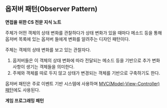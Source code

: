 ## 옵저버 패턴(Observer Pattern)
**면접을 위한 CS 전문 지식 노트**

주체가 어떤 객체의 상태 변화를 관찰하다가 상태 변화가 있을 때마다 메소드 등을 통해 옵저버 목록에 있는 옵저버 들에게 변화를 알려주는 디자인 패턴이다.

주체는 객체의 상태 변화를 보고 있는 관찰자다. 

1. 옵저버들은 이 객체의 상태 변화에 따라 전달되는 메소드 등을 기반으로 추가 변화 사항이 생기는 객체들을 의미한다.
2. 주체와 객체를 따로 두지 않고 상태가 변경되는 객체를 기반으로 구축하기도 한다.

옵저버 패턴은 주로 이벤트 기반 시스템에 사용하며 [MVC(Model-View-Controller) 패턴]([https://github.com/zamizam/Study/tree/main/DesignPattern](https://github.com/zamizam/Study/blob/main/DesignPatterns/MVC%ED%8C%A8%ED%84%B4.md)https://github.com/zamizam/Study/blob/main/DesignPatterns/MVC%ED%8C%A8%ED%84%B4.md)에도 사용된다.




**게임 프로그래밍 패턴**


